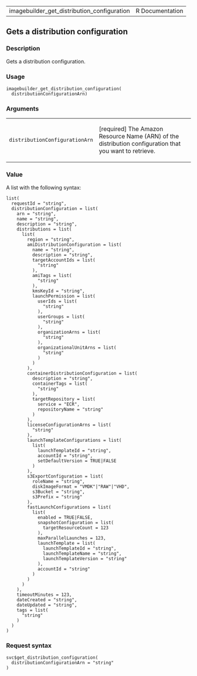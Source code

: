 <table style="width: 100%;">
<tbody>
<tr class="odd">
<td>imagebuilder_get_distribution_configuration</td>
<td style="text-align: right;">R Documentation</td>
</tr>
</tbody>
</table>

## Gets a distribution configuration

### Description

Gets a distribution configuration.

### Usage

    imagebuilder_get_distribution_configuration(
      distributionConfigurationArn)

### Arguments

<table>
<colgroup>
<col style="width: 35%" />
<col style="width: 65%" />
</colgroup>
<tbody>
<tr class="odd">
<td><code
id="imagebuilder_get_distribution_configuration_:_distributionConfigurationArn">distributionConfigurationArn</code></td>
<td><p>[required] The Amazon Resource Name (ARN) of the distribution
configuration that you want to retrieve.</p></td>
</tr>
</tbody>
</table>

### Value

A list with the following syntax:

    list(
      requestId = "string",
      distributionConfiguration = list(
        arn = "string",
        name = "string",
        description = "string",
        distributions = list(
          list(
            region = "string",
            amiDistributionConfiguration = list(
              name = "string",
              description = "string",
              targetAccountIds = list(
                "string"
              ),
              amiTags = list(
                "string"
              ),
              kmsKeyId = "string",
              launchPermission = list(
                userIds = list(
                  "string"
                ),
                userGroups = list(
                  "string"
                ),
                organizationArns = list(
                  "string"
                ),
                organizationalUnitArns = list(
                  "string"
                )
              )
            ),
            containerDistributionConfiguration = list(
              description = "string",
              containerTags = list(
                "string"
              ),
              targetRepository = list(
                service = "ECR",
                repositoryName = "string"
              )
            ),
            licenseConfigurationArns = list(
              "string"
            ),
            launchTemplateConfigurations = list(
              list(
                launchTemplateId = "string",
                accountId = "string",
                setDefaultVersion = TRUE|FALSE
              )
            ),
            s3ExportConfiguration = list(
              roleName = "string",
              diskImageFormat = "VMDK"|"RAW"|"VHD",
              s3Bucket = "string",
              s3Prefix = "string"
            ),
            fastLaunchConfigurations = list(
              list(
                enabled = TRUE|FALSE,
                snapshotConfiguration = list(
                  targetResourceCount = 123
                ),
                maxParallelLaunches = 123,
                launchTemplate = list(
                  launchTemplateId = "string",
                  launchTemplateName = "string",
                  launchTemplateVersion = "string"
                ),
                accountId = "string"
              )
            )
          )
        ),
        timeoutMinutes = 123,
        dateCreated = "string",
        dateUpdated = "string",
        tags = list(
          "string"
        )
      )
    )

### Request syntax

    svc$get_distribution_configuration(
      distributionConfigurationArn = "string"
    )
